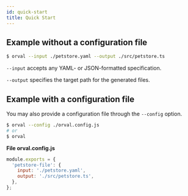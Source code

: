 ```yaml
---
id: quick-start
title: Quick Start
---
```


## Example without a configuration file

```bash
$ orval --input ./petstore.yaml --output ./src/petstore.ts
```

`--input` accepts any YAML- or JSON-formatted specification.

`--output` specifies the target path for the generated files.

## Example with a configuration file

You may also provide a configuration file through the `--config` option.

```bash
$ orval --config ./orval.config.js
# or
$ orval
```

**File orval.config.js**

```js
module.exports = {
  'petstore-file': {
    input: './petstore.yaml',
    output: './src/petstore.ts',
  },
};
```

